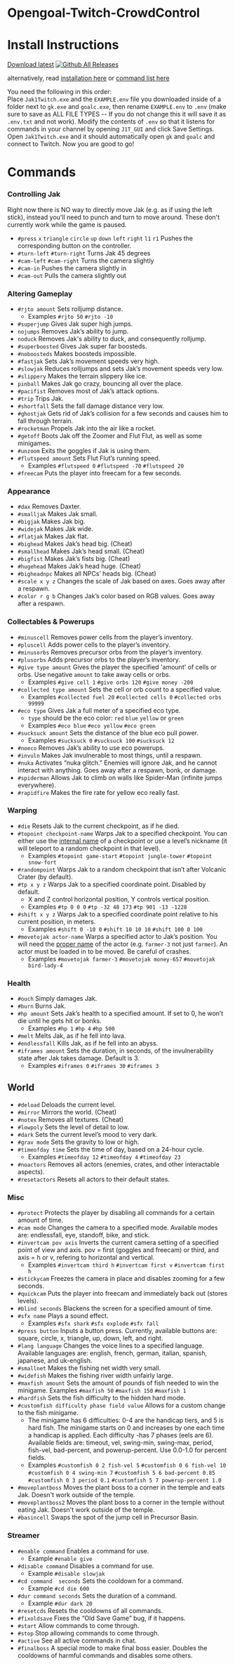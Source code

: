  # Opengoal-Twitch-CrowdControl  

# Install Instructions
[Download latest](https://github.com/zedb0t/Opengoal-Twitch-CrowdControl/releases/latest) [![Github All Releases](https://img.shields.io/github/downloads/zedb0t/Opengoal-Twitch-CrowdControl/total.svg)]()

alternatively, read [installation here](https://docs.google.com/document/d/14O7a4fCDzkJnegX_u_cZmCaUm_UlTUOPt5Gnu3kZ65o/edit) or [command list here](https://docs.google.com/spreadsheets/d/1Dbt7bFN86zBA32e3zciOZCRqSIW0XR0Np7HfdypAOPE/edit?usp=sharing)

You need the following in this order:  
Place `Jak1Twitch.exe` and the `EXAMPLE.env` file you downloaded inside of a folder next to `gk.exe` and `goalc.exe`, then rename `EXAMPLE.env` to `.env` (make sure to save as ALL FILE TYPES -- If you do not change this it will save it as `.env.txt` and not work).
Modify the contents of `.env` so that it listens for commands in your channel by opening `J1T_GUI` and click Save Settings. 
Open `Jak1Twitch.exe` and it should automatically open `gk` and `goalc` and connect to Twitch. Now you are good to go!  

# Commands
### Controlling Jak
Right now there is NO way to directly move Jak (e.g. as if using the left stick), instead you'll need to punch and turn to move around. These don't currently work while the game is paused.
- `#press` `x` `triangle` `circle` `up` `down` `left` `right` `l1` `r1` Pushes the corresponding button on the controller.
- `#turn-left` `#turn-right` Turns Jak 45 degrees
- `#cam-left` `#cam-right` Turns the camera slightly
- `#cam-in` Pushes the camera slightly in
- `#cam-out` Pulls the camera slightly out

### Altering Gameplay
- `#rjto amount` Sets rolljump distance.  
  - Examples `#rjto 50` `#rjto -10`
- `#superjump` Gives Jak super high jumps.
- `nojumps` Removes Jak’s ability to jump.
- `noduck` Removes Jak's ability to duck, and consequently rolljump.
- `#superboosted` Gives Jak super far boosteds.
- `#noboosteds` Makes boosteds impossible.
- `#fastjak` Sets Jak’s movement speeds very high.
- `#slowjak` Reduces rolljumps and sets Jak’s movement speeds very low.
- `#slippery` Makes the terrain slippery like ice.
- `pinball` Makes Jak go crazy, bouncing all over the place.
- `#pacifist` Removes most of Jak’s attack options.
- `#trip` Trips Jak.
- `#shortfall` Sets the fall damage distance very low.
- `#ghostjak` Gets rid of Jak’s collision for a few seconds and causes him to fall through terrain.
- `#rocketman` Propels Jak into the air like a rocket.
- `#getoff` Boots Jak off the Zoomer and Flut Flut, as well as some minigames.
- `#unzoom` Exits the goggles if Jak is using them.
- `#flutspeed amount` Sets Flut Flut’s running speed.  
  - Examples `#flutspeed 0` `#flutspeed -70` `#flutspeed 20`
- `#freecam` Puts the player into freecam for a few seconds.

### Appearance
- `#dax` Removes Daxter.
- `#smalljak` Makes Jak small.
- `#bigjak` Makes Jak big.
- `#widejak`	Makes Jak wide.
- `#flatjak`	Makes Jak flat.
- `#bighead`	Makes Jak’s head big. (Cheat)
- `#smallhead`	Makes Jak’s head small. (Cheat)
- `#bigfist`	Makes Jak’s fists big. (Cheat)
- `#hugehead`	Makes Jak’s head huge. (Cheat)
- `#bigheadnpc`	Makes all NPCs’ heads big. (Cheat)
- `#scale x y z`	Changes the scale of Jak based on axes. Goes away after a respawn.
- `#color r g b`	Changes Jak’s color based on RGB values. Goes away after a respawn.

### Collectables & Powerups
- `#minuscell` Removes power cells from the player’s inventory.
- `#pluscell`	Adds power cells to the player’s inventory.
- `#minusorbs`	Removes precursor orbs from the player’s inventory. 
- `#plusorbs`	Adds precursor orbs to the player’s inventory.
- `#give type amount` Gives the player the specified 'amount' of cells or orbs. Use negative `amount` to take away cells or orbs. 
  - Examples `#give cell 1` `#give orbs 120` `#give money -200`
- `#collected type amount` Sets the cell or orb count to a specified value. 
  - Examples `#collected fuel 20` `#collected cells 0` `#collected orbs 99999`
- `#eco type` Gives Jak a full meter of a specified eco type.
  - `type` should be the eco color: `red` `blue` `yellow` or `green`
  - Examples `#eco blue` `#eco yellow` `#eco green`
- `#sucksuck amount` Sets the distance of the blue eco pull power. 
  - Examples `#sucksuck 0` `#sucksuck 100` `#sucksuck 12`
- `#noeco` Removes Jak’s ability to use eco powerups.
- `#invuln`	Makes Jak invulnerable to most things, until a respawn.
- `#nuka`	Activates “nuka glitch.” Enemies will ignore Jak, and he cannot interact with anything. Goes away after a respawn, bonk, or damage.
- `#spiderman`	Allows Jak to climb on walls like Spider-Man (infinite jumps everywhere).
- `#rapidfire`	Makes the fire rate for yellow eco really fast.

### Warping
- `#die` Resets Jak to the current checkpoint, as if he died.
- `#topoint checkpoint-name` Warps Jak to a specified checkpoint. You can either use the [internal name](https://github.com/Zedb0T/Opengoal-Twitch-CrowdControl/blob/9e9143a03352a57b3ae2a82ec03c709cdb222f06/resources/twitchcommands.py#L186-L200) of a checkpoint or use a level’s nickname (it will teleport to a random checkpoint in that level). 
  - Examples `#topoint game-start` `#topoint jungle-tower` `#topoint snow-fort`
- `#randompoint` Warps Jak to a random checkpoint that isn’t after Volcanic Crater (by default).
- `#tp x y z` Warps Jak to a specified coordinate point. Disabled by default.
  - X and Z control horizontal position, Y controls vertical position.
  - Examples `#tp 0 0 0` `#tp -32 48 173` `#tp 901 -13 -1228`
- `#shift x y z` Warps Jak to a specified coordinate point relative to his current position, in meters.
  - Examples `#shift 0 -10 0` `#shift 10 10 10` `#shift 100 0 100`
- `#movetojak actor-name` Warps a specified actor to Jak’s position. You will need the [proper name](https://docs.google.com/spreadsheets/d/1jIa7J_eWcoZYQbXlOOIrqdNb62m79Xhld1VnqOK5XwY/edit?gid=0#gid=0) of the actor (e.g. `farmer-3` not just `farmer`). An actor must be loaded in to be moved. Be careful of crashes.
  - Examples `#movetojak farmer-3` `#movetojak money-657` `#movetojak bird-lady-4`

### Health
- `#ouch` Simply damages Jak.
- `#burn` Burns Jak.
- `#hp amount` Sets Jak’s health to a specified amount. If set to 0, he won’t die until he gets hit or bonks.
  - Examples `#hp 1` `#hp 4` `#hp 500`
- `#melt` Melts Jak, as if he fell into lava.
- `#endlessfall` Kills Jak, as if he fell into an abyss.
- `#iframes amount` Sets the duration, in seconds, of the invulnerability state after Jak takes damage. Default is 3.
  - Examples `#iframes 0` `#iframes 30` `#iframes 3`

## World
- `#deload`	Deloads the current level.
- `#mirror`	Mirrors the world. (Cheat)
- `#notex`	Removes all textures. (Cheat)
- `#lowpoly`	Sets the level of detail to low.
- `#dark`	Sets the current level’s mood to very dark.
- `#grav mode`	Sets the gravity to low or high.
- `#timeofday time`	Sets the time of day, based on a 24-hour cycle.
  - Examples `#timeofday 12` `#timeofday 4` `#timeofday 23`
- `#noactors`		Removes all actors (enemies, crates, and other interactable aspects).
- `#resetactors`	Resets all actors to their default states.

### Misc
- `#protect`	Protects the player by disabling all commands for a certain amount of time.
- `#cam mode`	Changes the camera to a specified mode. Available modes are: endlessfall, eye, standoff, bike, and stick.
- `#invertcam pov axis`	Inverts the current camera setting of a specified point of view and axis. pov = first (goggles and freecam) or third, and axis = h or v, refering to horizontal and vertical.
  - Examples `#invertcam third h` `#invertcam first v` `#invertcam first h`
- `#stickycam`	Freezes the camera in place and disables zooming for a few seconds.
- `#quickcam`	Puts the player into freecam and immediately back out (stores levels).
- `#blind seconds`	Blackens the screen for a specified amount of time.
- `#sfx name`	Plays a sound effect.
  - Examples `#sfx shark` `#sfx explode` `#sfx fall`
- `#press button`	Inputs a button press. Currently, available buttons are: square, circle, x, triangle, up, down, left, and right.
- `#lang language`	Changes the voice lines to a specified language. Available languages are: english, french, german, italian, spanish, japanese, and uk-english.
- `#smallnet`	Makes the fishing net width very small.
- `#widefish`	Makes the fishing river width unfairly large.
- `#maxfish amount`	Sets the amount of pounds of fish needed to win the minigame.
  Examples `#maxfish 50` `#maxfish 150` `#maxfish 1`
- `#hardfish`	Sets the fish difficulty to the hidden hard mode.
- `#customfish difficulty phase field value`	Allows for a custom change to the fish minigame.
  - The minigame has 6 difficulties: 0-4 are the handicap tiers, and 5 is hard fish. The minigame starts on 0 and increases by one each time a handicap is applied. Each difficulty -has 7 phases (eels are 6). Available fields are: timeout, vel, swing-min, swing-max, 
    period, fish-vel, bad-percent, and powerup-percent. Use 0.0-1.0 for percent fields.
  - Examples `#customfish 0 2 fish-vel 5` `#customfish 0 6 fish-vel 10` `#customfish 0 4 swing-min 7` `#customfish 5 6 bad-percent 0.85` `#customfish 0 3 period 0.1` `#customfish 5 7 powerup-percent 1.0`
- `#moveplantboss`	Moves the plant boss to a corner in the temple and eats Jak. Doesn't work outside of the temple.
- `#moveplantboss2`	Moves the plant boss to a corner in the temple without eating Jak. Doesn't work outside of the temple.
- `#basincell`	Swaps the spot of the jump cell in Precursor Basin.

### Streamer
- `#enable command`	Enables a command for use.
  - Example `#enable give`
- `#disable command`	Disables a command for use.
  - Example `#disable slowjak`
- `#cd command	seconds` Sets the cooldown for a command.
  - Example `#cd die 600`
- `#dur command	seconds`	Sets the duration of a command.
  - Example `#dur dark 20`
- `#resetcds`	Resets the cooldowns of all commands.
- `#fixoldsave`	Fixes the “Old Save Game” bug, if it happens.
- `#start`	Allow commands to come through.
- `#stop`	Stop allowing commands to come through.
- `#active`	See all active commands in chat.
- `#finalboss`	A special mode to make final boss easier. Doubles the cooldowns of harmful commands and disables some others.
